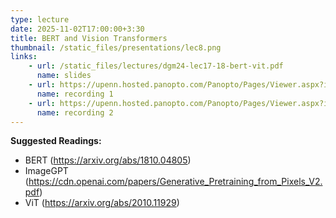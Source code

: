 ```yaml
---
type: lecture
date: 2025-11-02T17:00:00+3:30
title: BERT and Vision Transformers
thumbnail: /static_files/presentations/lec8.png
links: 
    - url: /static_files/lectures/dgm24-lec17-18-bert-vit.pdf
      name: slides
    - url: https://upenn.hosted.panopto.com/Panopto/Pages/Viewer.aspx?id=2d7544a6-a91c-4648-bd26-b21a0142b12f
      name: recording 1
    - url: https://upenn.hosted.panopto.com/Panopto/Pages/Viewer.aspx?id=ae203e0c-9e10-4d19-a903-b21f0153558e
      name: recording 2
---
```

**Suggested Readings:**
- BERT (https://arxiv.org/abs/1810.04805)
- ImageGPT (https://cdn.openai.com/papers/Generative_Pretraining_from_Pixels_V2.pdf)
- ViT (https://arxiv.org/abs/2010.11929)